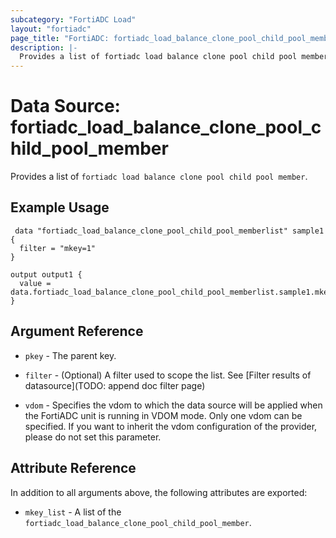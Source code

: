 ```yaml
---
subcategory: "FortiADC Load"
layout: "fortiadc"
page_title: "FortiADC: fortiadc_load_balance_clone_pool_child_pool_member"
description: |-
  Provides a list of fortiadc load balance clone pool child pool member
---
```


# Data Source: fortiadc_load_balance_clone_pool_child_pool_member
Provides a list of `fortiadc load balance clone pool child pool member`.

## Example Usage

```hcl
 data "fortiadc_load_balance_clone_pool_child_pool_memberlist" sample1 {
  filter = "mkey=1"
}

output output1 {
  value = data.fortiadc_load_balance_clone_pool_child_pool_memberlist.sample1.mkey_list
}
```

## Argument Reference

* `pkey` - The parent key.
* `filter` - (Optional) A filter used to scope the list. See [Filter results of datasource](TODO: append doc filter page)

* `vdom` - Specifies the vdom to which the data source will be applied when the FortiADC unit is running in VDOM mode. Only one vdom can be specified. If you want to inherit the vdom configuration of the provider, please do not set this parameter.

## Attribute Reference

In addition to all arguments above, the following attributes are exported:

* `mkey_list` -  A list of the `fortiadc_load_balance_clone_pool_child_pool_member`.
